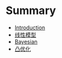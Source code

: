 # Summary

* [Introduction](README.md)
* [线性模型](chapter1.md)
* [Bayesian](bayesian.md)
* [凸优化](tu-you-hua.md)

